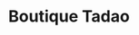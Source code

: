 ---
title: "Boutique Tadao"
url: /bruay-la-buissiere/boutique-tadao-rue-du-conseil-de-leurope/
shop: Tickets
---